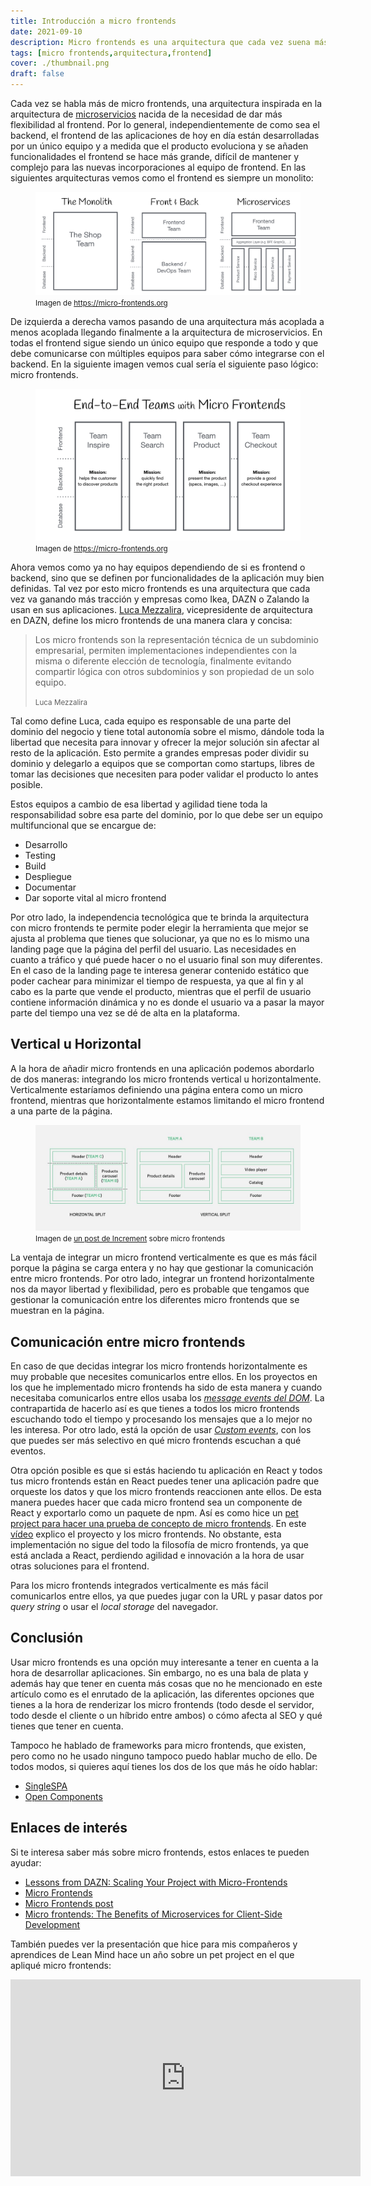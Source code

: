 ```yaml
---
title: Introducción a micro frontends
date: 2021-09-10
description: Micro frontends es una arquitectura que cada vez suena más y se usa más por parte de las empresas. En este artículo explico algunos de los porqués.
tags: [micro frontends,arquitectura,frontend]
cover: ./thumbnail.png
draft: false
---
```


Cada vez se habla más de micro frontends, una arquitectura inspirada en la 
arquitectura de [microservicios](https://microservices.io/) nacida de la necesidad 
de dar más flexibilidad al frontend. Por lo general, independientemente de como 
sea el backend, el frontend de las aplicaciones de hoy en día están desarrolladas 
por un único equipo y a medida que el producto evoluciona y se añaden funcionalidades 
el frontend se hace más grande, difícil de mantener y complejo para las nuevas incorporaciones al equipo de frontend. 
En las siguientes arquitecturas vemos como el frontend es siempre un monolito:

<figure role="group" id="monolith-frontback-microservices">
    <img 
        src="monolith-frontback-microservices.png" 
        alt="Comparación entre arquitecturas"
    />
    <figcaption>
        <small>
            Imagen de <a href="https://micro-frontends.org" target="_blank"> 
            https://micro-frontends.org</a>
        </small>
    </figcaption>
</figure>

De izquierda a derecha vamos pasando de una arquitectura más acoplada a menos acoplada llegando finalmente a la 
arquitectura de microservicios. En todas el frontend sigue siendo un único equipo que responde a todo y que debe 
comunicarse con múltiples equipos para saber cómo integrarse con el backend. En la siguiente imagen vemos cual 
sería el siguiente paso lógico: micro frontends.

<figure role="group" id="verticals-headline">
    <img 
        src="verticals-headline.png" 
        alt="Comparación entre arquitecturas"
    />
    <figcaption>
        <small>
            Imagen de <a href="https://micro-frontends.org" target="_blank"> 
            https://micro-frontends.org</a>
        </small>
    </figcaption>
</figure>

Ahora vemos como ya no hay equipos dependiendo de si es frontend o backend, sino que se definen por funcionalidades 
de la aplicación muy bien definidas. Tal vez por esto micro frontends es una arquitectura que cada vez va ganando 
más tracción y empresas como Ikea, DAZN o Zalando la usan en sus aplicaciones. 
[Luca Mezzalira](https://lucamezzalira.com/about/), vicepresidente de arquitectura en DAZN, define los micro 
frontends de una manera clara y concisa:

> Los micro frontends son la representación técnica de un subdominio empresarial, permiten implementaciones 
> independientes con la misma o diferente elección de tecnología, finalmente evitando compartir lógica con otros 
> subdominios y son propiedad de un solo equipo.
> 
> <small>Luca Mezzalira</small>

Tal como define Luca, cada equipo es responsable de una parte del dominio del negocio y tiene total autonomía sobre 
el mismo, dándole toda la libertad que necesita para innovar y ofrecer la mejor solución sin afectar al resto de la 
aplicación. Esto permite a grandes empresas poder dividir su dominio y delegarlo a equipos que se comportan como 
startups, libres de tomar las decisiones que necesiten para poder validar el producto lo antes posible.

Estos equipos a cambio de esa libertad y agilidad tiene toda la responsabilidad sobre esa parte del dominio, por lo 
que debe ser un equipo multifuncional que se encargue de:

- Desarrollo
- Testing
- Build
- Despliegue
- Documentar
- Dar soporte vital al micro frontend

Por otro lado, la independencia tecnológica que te brinda la arquitectura con micro frontends te permite poder 
elegir la herramienta que mejor se ajusta al problema que tienes que solucionar, ya que no es lo mismo una landing 
page que la página del perfil del usuario. Las necesidades en cuanto a tráfico y qué puede hacer o no el usuario 
final son muy diferentes. En el caso de la landing page te interesa generar contenido estático que poder cachear 
para minimizar el tiempo de respuesta, ya que al fin y al cabo es la parte que vende el producto, mientras que el 
perfil de usuario contiene información dinámica y no es donde el usuario va a pasar la mayor parte del tiempo una 
vez se dé de alta en la plataforma.

## Vertical u Horizontal
A la hora de añadir micro frontends en una aplicación podemos abordarlo de 
dos maneras: integrando los micro frontends vertical u horizontalmente. 
Verticalmente estaríamos definiendo una página entera como un micro frontend,
mientras que horizontalmente estamos limitando el micro frontend a una parte 
de la página. 

<figure role="group" id="micro-frontend-split">
    <img 
        src="micro-frontend-split.jpeg" 
        alt="Gráfico que muestra la división de micro frontends vertical u horizontalmente"
    />
    <figcaption>
        <small>
            Imagen de <a href="https://increment.com/frontend/micro-frontends-in-context/" target="_blank"> 
            un post de Increment</a> sobre micro frontends
        </small>
    </figcaption>
</figure>

La ventaja de integrar un micro frontend verticalmente es que es más fácil 
porque la página se carga entera y no hay que gestionar la comunicación 
entre micro frontends. Por otro lado, integrar un frontend horizontalmente 
nos da mayor libertad y flexibilidad, pero es probable que tengamos que 
gestionar la comunicación entre los diferentes micro frontends que se 
muestran en la página.

## Comunicación entre micro frontends

En caso de que decidas integrar los micro frontends horizontalmente es muy probable que necesites comunicarlos entre
ellos. En los proyectos en los que he implementado micro frontends ha sido de esta manera y cuando necesitaba
comunicarlos entre ellos usaba los [*message events del
DOM*](https://developer.mozilla.org/en-US/docs/Web/API/Window/message_event). La contrapartida de hacerlo así es que
tienes a todos los micro frontends escuchando todo el tiempo y procesando los mensajes que a lo mejor no les interesa.
Por otro lado, está la opción de usar [*Custom
events*](https://developer.mozilla.org/en-US/docs/Web/API/CustomEvent/CustomEvent), con los que puedes ser más selectivo
en qué micro frontends escuchan a qué eventos. 

Otra opción posible es que si estás haciendo tu aplicación en React y todos tus micro frontends están en React puedes
tener una aplicación padre que orqueste los datos y que los micro frontends reaccionen ante ellos. De esta manera puedes
hacer que cada micro frontend sea un componente de React y exportarlo como un paquete de npm. Así es como hice
un [pet project para hacer una prueba de concepto de micro frontends](https://www.youtube.com/watch?v=UEIiW-rU6G8). En
este [vídeo](https://www.youtube.com/watch?v=UEIiW-rU6G8) explico el proyecto y los micro frontends. No obstante, esta
implementación no sigue del todo la filosofía de micro frontends, ya que está anclada a React, perdiendo agilidad e
innovación a la hora de usar otras soluciones para el frontend.

Para los micro frontends integrados verticalmente es más fácil comunicarlos entre ellos, ya que puedes jugar con la URL
y pasar datos por *query string* o usar el *local storage* del navegador.

## Conclusión

Usar micro frontends es una opción muy interesante a tener en cuenta a la hora de desarrollar aplicaciones. Sin embargo,
no es una bala de plata y además hay que tener en cuenta más cosas que no he mencionado en este artículo como es el
enrutado de la aplicación, las diferentes opciones que tienes a la hora de renderizar los micro frontends (todo desde el
servidor, todo desde el cliente o un híbrido entre ambos) o cómo afecta al SEO y qué tienes que tener en cuenta. 

Tampoco he hablado de frameworks para micro frontends, que existen, pero como no he usado ninguno tampoco puedo hablar
mucho de ello. De todos modos, si quieres aquí tienes los dos de los que más he oído hablar:
- [SingleSPA](https://single-spa.js.org)
- [Open Components](https://github.com/opencomponents/oc)

## Enlaces de interés

Si te interesa saber más sobre micro frontends, estos enlaces te pueden ayudar:

- [Lessons from DAZN: Scaling Your Project with Micro-Frontends](https://www.infoq.com/presentations/dazn-microfrontend/)
- [Micro Frontends](https://micro-frontends-es.org/)
- [Micro Frontends post](https://martinfowler.com/articles/micro-frontends.html)
- [Micro frontends: The Benefits of Microservices for Client-Side Development](https://thenewstack.io/microfrontends-the-benefits-of-microservices-for-client-side-development/)

También puedes ver la presentación que hice para mis compañeros y aprendices de Lean Mind hace un año sobre un pet
project en el que apliqué micro frontends:

<iframe 
    width="560" 
    height="315" src="https://www.youtube-nocookie.com/embed/UEIiW-rU6G8" 
    title="YouTube video player" 
    frameborder="0" 
    allow="accelerometer; autoplay; clipboard-write; encrypted-media; gyroscope; picture-in-picture" 
    allowfullscreen>
</iframe>
